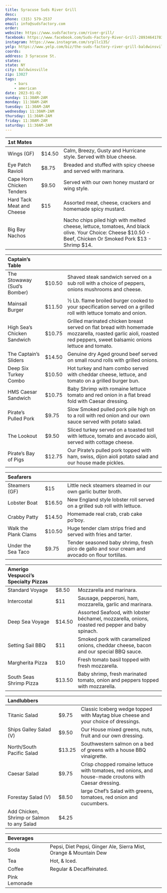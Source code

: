 ```yaml
---
title: Syracuse Suds River Grill
desc: 
phone: (315) 579-2537
email: info@sudsfactory.com
order: 
website: https://www.sudsfactory.com/river-grill/
facebook: https://www.facebook.com/Suds-Factory-River-Grill-289346417834707
instagram: https://www.instagram.com/srpllc135/
yelp: https://www.yelp.com/biz/the-suds-factory-river-grill-baldwinsville
coords: 
address: 3 Syracuse St.
states:
state: NY
city: Baldwinsville
zip: 13027
tags: 
    - bars
    - american
date: 2023-01-02
sunday: 11:30AM-2AM
monday: 11:30AM-2AM
tuesday: 11:30AM-2AM
wednesday: 11:30AM-2AM
thursday: 11:30AM-2AM
friday: 11:30AM-2AM
saturday: 11:30AM-2AM
---
```


| 1st Mates | | |
| :--- | :--- | :--- |
| Wings (GF) | $14.50 | Calm, Breezy, Gusty and Hurricane style. Served with blue cheese. |
| Eye Patch Ravioli | $8.75 | Breaded and stuffed with spicy cheese and served with marinara. |
| Cape Horn Chicken Tenders | $9.50 | Served with our own honey mustard or wing style. |
| Hard Tack Meat and Cheese | $15 | Assorted meat, cheese, crackers and homemade spicy mustard. |
| Big Bay Nachos | | Nacho chips piled high with melted cheese, lettuce, tomatoes, And black olive. Your Choice: Cheese $10.50 - Beef, Chicken Or Smoked Pork $13 - Shrimp $14. |

| Captain’s Table | | |
| :--- | :--- | :--- |
| The Stowaway (Sud’s Bomber)| $10.50 | Shaved steak sandwich served on a sub roll with a choice of peppers, onions mushrooms and cheese. |
| Mainsail Burger | $11.50 | ½ Lb. flame broiled burger cooked to your specification served on a grilled roll with lettuce tomato and onion. |
| High Sea’s Chicken Sandwich | $10.75 | Grilled marinated chicken breast served on flat bread with homemade mozzarella, roasted garlic aioli, roasted red peppers, sweet balsamic onions lettuce and tomato. |
| The Captain’s Sliders | $14.50 | Genuine dry Aged ground beef served on small round rolls with grilled onions. |
| Deep Six Turkey Combo | $10.50  | Hot turkey and ham combo served with cheddar cheese, lettuce, and tomato on a grilled burger bun. |
| HMS Caesar Sandwich | $10.75 | Baby Shrimp with romaine lettuce tomato and red onion in a flat bread fold with Caesar dressing. |
| Pirate’s Pulled Pork | $9.75 | Slow Smoked pulled pork pile high on to a roll with red onion and our own sauce served with potato salad. |  
| The Lookout | $9.50 | Sliced turkey served on a toasted toll with lettuce, tomato and avocado aioli, served with cottage cheese.  |
| Pirate’s Bay of Pigs | $12.75 | Our Pirate’s pulled pork topped with ham, swiss, dijon aioli potato salad and our house made pickles. |

| Seafarers	| | |
| :--- | :--- | :--- |
| Steamers (GF) | $15 | Little neck steamers steamed in our own garlic butter broth. |
| Lobster Boat | $16.50 | New England style lobster roll served on a grilled sub roll with lettuce. |  
| Crabby Patty | $14.50 | Homemade real crab, crab cake po’boy. |    
| Walk the Plank Clams | $10.50 | Huge tender clam strips fried and served with fries and tarter. |  
| Under the Sea Taco | $9.75 | Tender seasoned baby shrimp, fresh pico de gallo and sour cream and avocado on flour tortillas. | 

| Amerigo Vespucci’s Specialty Pizzas | | |		
| :--- | :--- | :--- |
| Standard Voyage | $8.50 | Mozzarella and marinara. | 
| Intercostal | $11 | Sausage, pepperoni, ham, mozzarella, garlic and marinara. |
| Deep Sea Voyage | $14.50 | Assorted Seafood, with lobster béchamel, mozzarella, onions, roasted red pepper and baby spinach.  |
| Setting Sail BBQ | $11 | Smoked pork with caramelized onions, cheddar cheese, bacon and our special BBQ sauce. |
| Margherita Pizza | $10 | Fresh tomato basil topped with fresh mozzarella. | 
| South Seas Shrimp Pizza | $13.50 | Baby shrimp, fresh marinated tomato, onion and peppers topped with mozzarella. | 

| Landlubbers | | |
| :--- | :--- | :--- |
| Titanic Salad | $9.75 | Classic Iceberg wedge topped with Maytag blue cheese and your choice of dressings. |
| Ships Galley Salad (V) | $9.50 | Our House mixed greens, nuts, fruit and our own dressing. |
| North/South Pacific Salad | $13.25 | Southwestern salmon on a bed of greens with a house BBQ vinaigrette. |  
| Caesar Salad | $9.75 | Crisp chopped romaine lettuce with tomatoes, red onions, and house-made croutons with Caesar dressing. |
| Forestay Salad (V) | $8.50 | large Chef’s Salad with greens, tomatoes, red onion and cucumbers. | 
| Add Chicken, Shrimp or Salmon to any Salad | $4.25 | |

| Beverages | | |
| :--- | :--- | :--- |
| Soda | | Pepsi, Diet Pepsi, Ginger Ale, Sierra Mist, Orange & Mountain Dew |
| Tea | | Hot, & Iced. |
| Coffee | | Regular & Decaffeinated. |
| Pink Lemonade | | |
